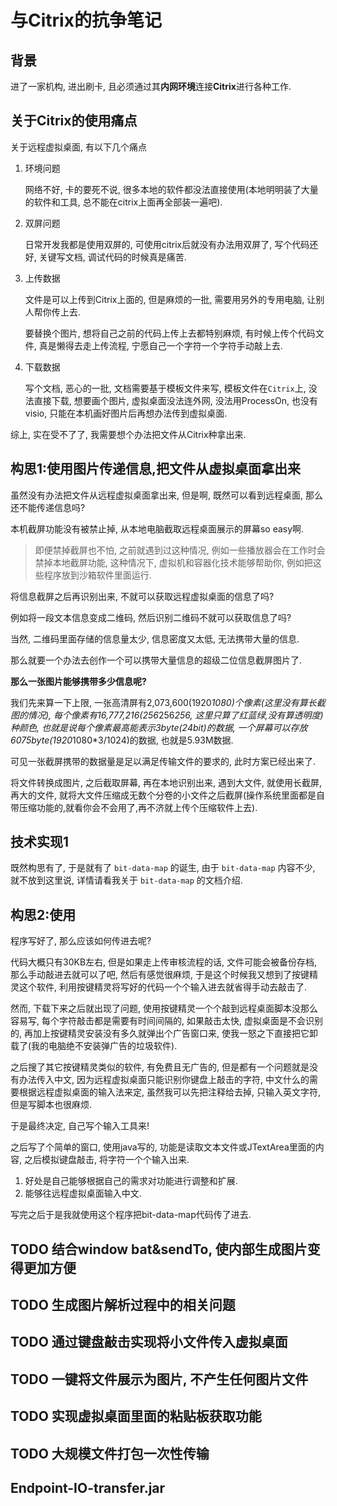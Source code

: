 # 与Citrix的抗争笔记

## 背景

进了一家机构, 进出刷卡, 且必须通过其**内网环境**连接**Citrix**进行各种工作.

## 关于Citrix的使用痛点

关于远程虚拟桌面, 有以下几个痛点

1. 环境问题

   网络不好, 卡的要死不说, 很多本地的软件都没法直接使用(本地明明装了大量的软件和工具, 总不能在citrix上面再全部装一遍吧).

2. 双屏问题

   日常开发我都是使用双屏的, 可使用citrix后就没有办法用双屏了, 写个代码还好, 关键写文档, 调试代码的时候真是痛苦.

3. 上传数据

   文件是可以上传到Citrix上面的, 但是麻烦的一批, 需要用另外的专用电脑, 让别人帮你传上去.

   要替换个图片, 想将自己之前的代码上传上去都特别麻烦, 有时候上传个代码文件, 真是懒得去走上传流程, 宁愿自己一个字符一个字符手动敲上去.

4. 下载数据

   写个文档, 恶心的一批, 文档需要基于模板文件来写, 模板文件在`Citrix`上, 没法直接下载, 想要画个图片, 虚拟桌面没法连外网, 没法用ProcessOn, 也没有visio, 只能在本机画好图片后再想办法传到虚拟桌面.

综上, 实在受不了了, 我需要想个办法把文件从Citrix种拿出来.

## 构思1:使用图片传递信息,把文件从虚拟桌面拿出来

虽然没有办法把文件从远程虚拟桌面拿出来, 但是啊, 既然可以看到远程桌面, 那么还不能传递信息吗?

本机截屏功能没有被禁止掉, 从本地电脑截取远程桌面展示的屏幕so easy啊.

> 即便禁掉截屏也不怕, 之前就遇到过这种情况, 例如一些播放器会在工作时会禁掉本地截屏功能, 这种情况下, 虚拟机和容器化技术能够帮助你, 例如把这些程序放到沙箱软件里面运行.

将信息截屏之后再识别出来, 不就可以获取远程虚拟桌面的信息了吗?

例如将一段文本信息变成二维码, 然后识别二维码不就可以获取信息了吗?

当然, 二维码里面存储的信息量太少, 信息密度又太低, 无法携带大量的信息.

那么就要一个办法去创作一个可以携带大量信息的超级二位信息截屏图片了.

**那么一张图片能够携带多少信息呢?**

我们先来算一下上限, 一张高清屏有2,073,600(1920*1080)个像素(这里没有算长截图的情况), 每个像素有16,777,216(256*256*256, 这里只算了红蓝绿,没有算透明度)种颜色, 也就是说每个像素最高能表示3byte(24bit)的数据, 一个屏幕可以存放6075byte(1920*1080*3/1024)的数据, 也就是5.93M数据.

可见一张截屏携带的数据量是足以满足传输文件的要求的, 此时方案已经出来了.

将文件转换成图片, 之后截取屏幕, 再在本地识别出来, 遇到大文件, 就使用长截屏, 再大的文件, 就将大文件压缩成无数个分卷的小文件之后截屏(操作系统里面都是自带压缩功能的,就看你会不会用了,再不济就上传个压缩软件上去).

## 技术实现1

既然构思有了, 于是就有了 `bit-data-map` 的诞生, 由于 `bit-data-map` 内容不少, 就不放到这里说, 详情请看我关于 `bit-data-map` 的文档介绍.

## 构思2:使用

程序写好了, 那么应该如何传进去呢?

代码大概只有30KB左右, 但是如果走上传审核流程的话, 文件可能会被备份存档, 那么手动敲进去就可以了吧, 然后有感觉很麻烦, 于是这个时候我又想到了按键精灵这个软件, 利用按键精灵将写好的代码一个个输入进去就省得手动去敲击了.

然而, 下载下来之后就出现了问题, 使用按键精灵一个个敲到远程桌面脚本没那么容易写, 每个字符敲击都是需要有时间间隔的, 如果敲击太快, 虚拟桌面是不会识别的, 再加上按键精灵安装没有多久就弹出个广告窗口来, 使我一怒之下直接把它卸载了(我的电脑绝不安装弹广告的垃圾软件).

之后搜了其它按键精灵类似的软件, 有免费且无广告的, 但是都有一个问题就是没有办法传入中文, 因为远程虚拟桌面只能识别你键盘上敲击的字符, 中文什么的需要根据远程虚拟桌面的输入法来定, 虽然我可以先把注释给去掉, 只输入英文字符, 但是写脚本也很麻烦.

于是最终决定, 自己写个输入工具来!

之后写了个简单的窗口, 使用java写的, 功能是读取文本文件或JTextArea里面的内容, 之后模拟键盘敲击, 将字符一个个输入出来.

   1. 好处是自己能够根据自己的需求对功能进行调整和扩展.
   2. 能够往远程虚拟桌面输入中文.

写完之后于是我就使用这个程序把bit-data-map代码传了进去.

## TODO 结合window bat&sendTo, 使内部生成图片变得更加方便

## TODO 生成图片解析过程中的相关问题

## TODO 通过键盘敲击实现将小文件传入虚拟桌面

## TODO 一键将文件展示为图片, 不产生任何图片文件

## TODO 实现虚拟桌面里面的粘贴板获取功能

## TODO 大规模文件打包一次性传输

## Endpoint-IO-transfer.jar



